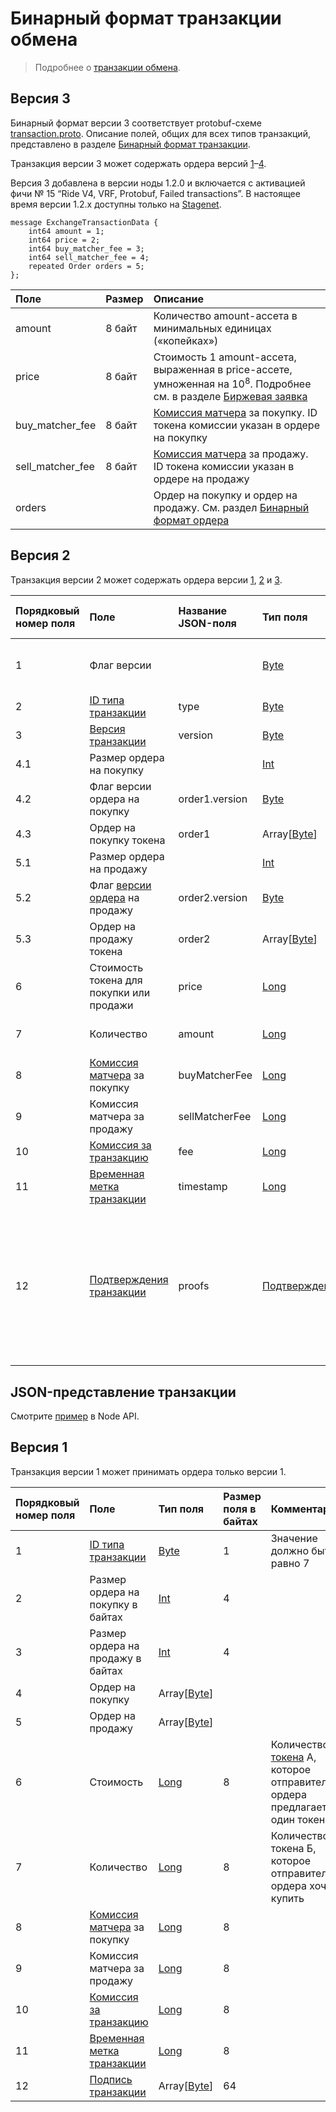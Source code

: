 # Бинарный формат транзакции обмена

> Подробнее о [транзакции обмена](/ru/blockchain/transaction-type/exchange-transaction).

## Версия 3

Бинарный формат версии 3 соответствует protobuf-схеме [transaction.proto](https://github.com/wavesplatform/protobuf-schemas/blob/master/proto/waves/transaction.proto). Описание полей, общих для всех типов транзакций, представлено в разделе [Бинарный формат транзакции](/ru/blockchain/binary-format/transaction-binary-format).

Транзакция версии 3 может сoдержать ордера версий [1](/ru/blockchain/binary-format/order-binary-format#v1)–[4](/ru/blockchain/binary-format/order-binary-format#v4).

Версия 3 добавлена в версии ноды 1.2.0 и включается с активацией фичи № 15 “Ride V4, VRF, Protobuf, Failed transactions”. В настоящее время версии 1.2.x доступны только на [Stagenet](/ru/blockchain/blockchain-network/stage-network).

```
message ExchangeTransactionData {
    int64 amount = 1;
    int64 price = 2;
    int64 buy_matcher_fee = 3;
    int64 sell_matcher_fee = 4;
    repeated Order orders = 5;
};
```

| Поле | Размер | Описание |
| :--- | :--- | :--- |
| amount | 8 байт | Количество amount-ассета в минимальных единицах («копейках») |
| price | 8 байт | Стоимость 1 amount-ассета, выраженная в price-ассете, умноженная на 10<sup>8</sup>. Подробнее см. в разделе [Биржевая заявка](/ru/blockchain/order) |
| buy_matcher_fee | 8 байт | [Комиссия матчера](/ru/blockchain/matcher-fee) за покупку. ID токена комиссии указан в ордере на покупку |
| sell_matcher_fee | 8 байт | [Комиссия матчера](/ru/blockchain/matcher-fee) за продажу. ID токена комиссии указан в ордере на продажу |
| orders | | Ордер на покупку и ордер на продажу. См. раздел [Бинарный формат ордера](/ru/blockchain/binary-format/order-binary-format) | 

## Версия 2

Транзакция версии 2 может сoдержать ордера версии [1](/ru/blockchain/binary-format/order-binary-format#v1), [2](/ru/blockchain/binary-format/order-binary-format#v2) и [3](/ru/blockchain/binary-format/order-binary-format#v3).

| Порядковый номер поля | Поле | Название JSON-поля | Тип поля | Размер поля в байтах | Комментарий |
| :--- | :--- | :--- | :--- | :--- | :--- |
| 1 | Флаг версии |  | [Byte](/ru/blockchain/blockchain/blockchain-data-types) | 1 | Указывает, что [версия транзакции](/ru/blockchain/transaction/transaction-version) является второй или выше.<br>Значение должно быть равно 0 |
| 2 | [ID типа транзакции](/ru/blockchain/transaction-type) | type | [Byte](/ru/blockchain/blockchain/blockchain-data-types) | 1 | Значение должно быть равно 7 |
| 3 | [Версия транзакции](/ru/blockchain/transaction/transaction-version) | version | [Byte](/ru/blockchain/blockchain/blockchain-data-types) | 1 | Значение должно быть равно 2 |
| 4.1 | Размер ордера на покупку |  | [Int](/ru/blockchain/blockchain/blockchain-data-types) | 4 |  |
| 4.2 | Флаг версии ордера на покупку | order1.version | [Byte](/ru/blockchain/blockchain/blockchain-data-types) | `S` | `S` = 1 если версия ордера 1.<br>`S` = 0 если версия ордера 2 |
| 4.3 | Ордер на покупку токена | order1 | Array[[Byte](/ru/blockchain/blockchain/blockchain-data-types)] |  |  |
| 5.1 | Размер ордера на продажу |  | [Int](/ru/blockchain/blockchain/blockchain-data-types) | 4 |  |
| 5.2 | Флаг [версии ордера](/ru/blockchain/binary-format/order-binary-format) на продажу | order2.version | [Byte](/ru/blockchain/blockchain/blockchain-data-types) | `S` | `S` = 1 если версия ордера 1.<br>`S` = 0 если версия ордера 2 |
| 5.3 | Ордер на продажу токена | order2 | Array[[Byte](/ru/blockchain/blockchain/blockchain-data-types)] |  |  |
| 6 | Стоимость токена для покупки или продажи | price | [Long](/ru/blockchain/blockchain/blockchain-data-types) | 8 | Количество [токена](/ru/blockchain/token) Б, которое отправитель ордера предлагает за один токен А |
| 7 | Количество | amount | [Long](/ru/blockchain/blockchain/blockchain-data-types) | 8 | Количество токена А, которое отправитель ордера хочет купить |
| 8 | [Комиссия матчера](/ru/blockchain/matcher-fee) за покупку | buyMatcherFee | [Long](/ru/blockchain/blockchain/blockchain-data-types) | 8 |  |
| 9 | Комиссия матчера за продажу | sellMatcherFee | [Long](/ru/blockchain/blockchain/blockchain-data-types) | 8 |  |
| 10 | [Комиссия за транзакцию](/ru/blockchain/transaction/transaction-fee) | fee | [Long](/ru/blockchain/blockchain/blockchain-data-types) | 8 |  |
| 11 | [Временная метка транзакции](/ru/blockchain/transaction/transaction-timestamp) | timestamp | [Long](/ru/blockchain/blockchain/blockchain-data-types) | 8 |  |
| 12 | [Подтверждения транзакции](/ru/blockchain/transaction/transaction-proof) | proofs | [Подтверждения](/ru/blockchain/transaction/transaction-proof) | `S` | Если массив пустой, то `S` = 3.<br>Если массив не пустой, то `S` = 3 + 2 × N + (`P`<sub>1</sub> + `P`<sub>2</sub> + ... + `P`<sub>n</sub>),<br>где<br>`N` — количество подтверждений в массиве,<br>`P`<sub>n</sub> — размер `N`-го подтверждения в байтах. Максимальное количество подтверждений в массиве — 8. Максимальный размер каждого подтверждения — 64 байта |

## JSON-представление транзакции

Смотрите [пример](https://nodes.wavesplatform.com/transactions/info/9VJCXTdLqtsfvk1d68G5MT237ezQ4g9nuQhWZXR47vi9) в Node API.

## Версия 1

Транзакция версии 1 может принимать ордера только версии 1.

| Порядковый номер поля | Поле | Тип поля | Размер поля в байтах | Комментарии |
| :--- | :--- | :--- | :--- | :--- |
| 1 | [ID типа транзакции](/ru/blockchain/transaction-type) | [Byte](/ru/blockchain/blockchain/blockchain-data-types) | 1 | Значение должно быть равно 7 |
| 2 | Размер ордера на покупку в байтах | [Int](/ru/blockchain/blockchain/blockchain-data-types) | 4 |  |
| 3 | Размер ордера на продажу в байтах | [Int](/ru/blockchain/blockchain/blockchain-data-types) | 4 |  |
| 4 | Ордер на покупку | Array[[Byte](/ru/blockchain/blockchain/blockchain-data-types)] |  |  |
| 5 | Ордер на продажу | Array[[Byte](/ru/blockchain/blockchain/blockchain-data-types)] |  |  |
| 6 | Стоимость | [Long](/ru/blockchain/blockchain/blockchain-data-types) | 8 | Количество [токена](/ru/blockchain/token) А, которое отправитель ордера предлагает за один токен Б |
| 7 | Количество | [Long](/ru/blockchain/blockchain/blockchain-data-types) | 8 | Количество токена Б, которое отправитель ордера хочет купить |
| 8 | [Комиссия матчера](/ru/blockchain/matcher-fee) за покупку | [Long](/ru/blockchain/blockchain/blockchain-data-types) | 8 |  |
| 9 | Комиссия матчера за продажу | [Long](/ru/blockchain/blockchain/blockchain-data-types) | 8 |  |
| 10 | [Комиссия за транзакцию](/ru/blockchain/transaction/transaction-fee) | [Long](/ru/blockchain/blockchain/blockchain-data-types) | 8 |  |
| 11 | [Временная метка транзакции](/ru/blockchain/transaction/transaction-timestamp) | [Long](/ru/blockchain/blockchain/blockchain-data-types) | 8 |  |
| 12 | [Подпись транзакции](/ru/blockchain/transaction/transaction-signature) | Array[[Byte](/ru/blockchain/blockchain/blockchain-data-types)] | 64 |  |  |
